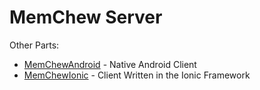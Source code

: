 # MemChew Server

Other Parts:
- [MemChewAndroid](https://github.com/rameshvarun/MemChewAndroid) - Native Android Client
- [MemChewIonic](https://github.com/rameshvarun/MemChewIonic) - Client Written in the Ionic Framework

